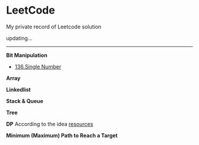 # LeetCode
My private record of Leetcode solution

updating...

* * * 

**Bit Manipulation**

* [136.Single Number](https://github.com/Woodyiiiiiii/LeetCode/issues/2)


**Array**

**Linkedlist**

**Stack & Queue**

**Tree**

**DP**
According to the idea [resources](https://leetcode.com/discuss/general-discussion/458695/dynamic-programming-patterns#Minimum-(Maximum)-Path-to-Reach-a-Target)

**Minimum (Maximum) Path to Reach a Target**
